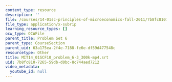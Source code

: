 ```yaml
---
content_type: resource
description: ''
file: /courses/14-01sc-principles-of-microeconomics-fall-2011/7b8fc810726559dbd0bc8c744aed7212_MIT14_01SCF10_problem_6-3_300k-mp4.srt
file_type: application/x-subrip
learning_resource_types: []
ocw_type: OCWFile
parent_title: Problem Set 6
parent_type: CourseSection
parent_uid: 63a175ea-2f4e-7188-fe6e-df59d477548c
resourcetype: Other
title: MIT14_01SCF10_problem_6-3_300k-mp4.srt
uid: 7b8fc810-7265-59db-d0bc-8c744aed7212
video_metadata:
  youtube_id: null
---
```

